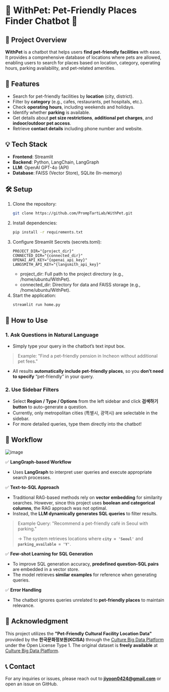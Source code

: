 # 🐾 WithPet: Pet-Friendly Places Finder Chatbot 🐾

## 📌 Project Overview
**WithPet** is a chatbot that helps users **find pet-friendly facilities** with ease. It provides a comprehensive database of locations where pets are allowed, enabling users to search for places based on location, category, operating hours, parking availability, and pet-related amenities.

## 🚀 Features
- Search for pet-friendly facilities by **location** (city, district).
- Filter by **category** (e.g., cafes, restaurants, pet hospitals, etc.).
- Check **operating hours**, including weekends and holidays.
- Identify whether **parking** is available.
- Get details about **pet size restrictions**, **additional pet charges**, and **indoor/outdoor pet access**.
- Retrieve **contact details** including phone number and website.

## 💡 Tech Stack
- **Frontend**: Streamlit
- **Backend**: Python, LangChain, LangGraph
- **LLM**: OpenAI GPT-4o (API)
- **Database**: FAISS (Vector Store), SQLite (In-memory)

## 🛠️ Setup

1. Clone the repository:
    ```bash
    git clone https://github.com/PrompTartLab/WithPet.git
    ```
2. Install dependencies:
    ```bash
    pip install -r requirements.txt
    ```
3. Configure Streamlit Secrets (secrets.toml):
     ```shell
    PROJECT_DIR="{project_dir}"
    CONNECTED_DIR="{connected_dir}"
    OPENAI_API_KEY="{openai_api_key}"
    LANGSMITH_API_KEY="{langsmith_api_key}"
    ```
    - project_dir: Full path to the project directory (e.g., /home/ubuntu/WithPet).
    - connected_dir: Directory for data and FAISS storage (e.g., /home/ubuntu/WithPet).
5. Start the application:
    ```bash
    streamlit run home.py
    ```

## 🎯 How to Use

### 1. Ask Questions in Natural Language

- Simply type your query in the chatbot’s text input box.

> Example: "Find a pet-friendly pension in Incheon without additional pet fees."
> 
- All results **automatically include pet-friendly places**, so you **don’t need to specify** “pet-friendly” in your query.

### 2. Use Sidebar Filters

- Select **Region / Type / Options** from the left sidebar and click **검색하기 button** to auto-generate a question.
- Currently, only metropolitan cities (특별시, 광역시) are selectable in the sidebar.
- For more detailed queries, type them directly into the chatbot!


## 🔎 Workflow

![image](https://github.com/user-attachments/assets/43e5f4d6-7157-4d7c-b3d0-b643a6afeebc)

✅ **LangGraph-based Workflow**

- Uses **LangGraph** to interpret user queries and execute appropriate search processes.

✅ **Text-to-SQL Approach**

- Traditional RAG-based methods rely on **vector embedding** for similarity searches. However, since this project uses **boolean and categorical columns**, the RAG approach was not optimal.
- Instead, the **LLM dynamically generates SQL queries** to filter results.

> Example Query: "Recommend a pet-friendly café in Seoul with parking."
> 
> 
> → The system retrieves locations where **`city = 'Seoul'`** and **`parking_available = 'Y'`**.
> 

✅ **Few-shot Learning for SQL Generation**

- To improve SQL generation accuracy, **predefined question-SQL pairs** are embedded in a vector store.
- The model retrieves **similar examples** for reference when generating queries.

✅ **Error Handling**

- The chatbot ignores queries unrelated to **pet-friendly places** to maintain relevance.

## 📌 Acknowledgment
This project utilizes the **"Pet-Friendly Cultural Facility Location Data"** provided by the **한국문화정보원(KCISA)** through the [Culture Big Data Platform](https://www.bigdata-culture.kr/bigdata/user/main.do) under the Open License Type 1. The original dataset is **freely available** at [Culture Big Data Platform](https://www.bigdata-culture.kr/bigdata/user/data_market/detail.do?id=3c3d50c0-0337-11ee-a67e-69239d37dfae).

## 📞 Contact
For any inquiries or issues, please reach out to [**jiyoon0424@gmail.com**](mailto:jiyoon0424@gmail.com) or open an issue on GitHub.

